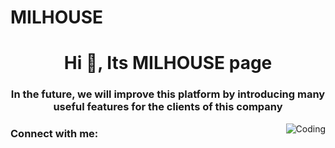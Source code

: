 # MILHOUSE

<h1 align="center">Hi 👋, Its MILHOUSE page</h1>
<h3 align="center">In the future, we will improve this platform by introducing many useful features for the clients of this company</h3>

<img align="right" alt="Coding" src="https://Mil-House.github.io/MILHOUSE/assets/img/banners/milwebcover.png" />

<h3 align="left">Connect with me:</h3>
<p align="left">
</p>
